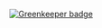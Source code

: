 

[![Greenkeeper badge](https://badges.greenkeeper.io/svnlto/svenlito.com.svg)](https://greenkeeper.io/)